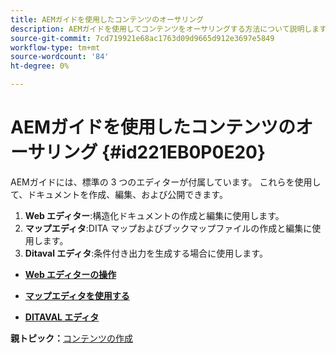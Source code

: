 ```yaml
---
title: AEMガイドを使用したコンテンツのオーサリング
description: AEMガイドを使用してコンテンツをオーサリングする方法について説明します
source-git-commit: 7cd719921e68ac1763d09d9665d912e3697e5849
workflow-type: tm+mt
source-wordcount: '84'
ht-degree: 0%

---
```



# AEMガイドを使用したコンテンツのオーサリング {#id221EB0P0E20}

AEMガイドには、標準の 3 つのエディターが付属しています。 これらを使用して、ドキュメントを作成、編集、および公開できます。

1. **Web エディター**:構造化ドキュメントの作成と編集に使用します。
1. **マップエディタ**:DITA マップおよびブックマップファイルの作成と編集に使用します。
1. **Ditaval エディタ**:条件付き出力を生成する場合に使用します。

- **[Web エディターの操作](web-editor.md)**

- **[マップエディタを使用する](map-editor.md)**

- **[DITAVAL エディタ](id17C5E0U0OQE.md#)**


**親トピック：**[&#x200B;コンテンツの作成](authoring-content.md)

